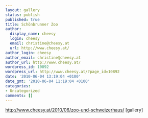 ```yaml
---
layout: gallery
status: publish
published: true
title: Schönbrunner Zoo
author:
  display_name: cheesy
  login: cheesy
  email: christine@cheesy.at
  url: http://www.cheesy.at/
author_login: cheesy
author_email: christine@cheesy.at
author_url: http://www.cheesy.at/
wordpress_id: 10892
wordpress_url: http://www.cheesy.at/?page_id=10892
date: '2010-06-04 13:19:04 +0100'
date_gmt: '2010-06-04 11:19:04 +0100'
categories:
- Uncategorized
comments: []
---
```

http://www.cheesy.at/2010/06/zoo-und-schweizerhaus/
[gallery]<!--:-->
